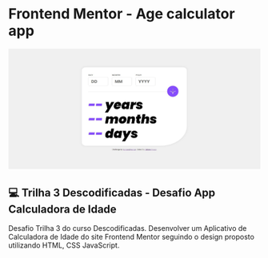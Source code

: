 # Frontend Mentor - Age calculator app

![Design preview for the Age calculator app coding challenge](./assets/images/app-age.jpg)

## 💻 Trilha 3 Descodificadas - Desafio App Calculadora de Idade 

Desafio Trilha 3 do curso Descodificadas. Desenvolver um Aplicativo de Calculadora de Idade do site Frontend Mentor seguindo o design proposto utilizando HTML, CSS JavaScript.
